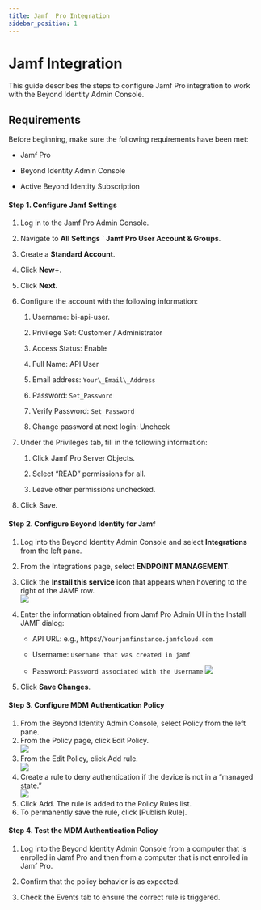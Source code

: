 ```yaml
---
title: Jamf  Pro Integration
sidebar_position: 1
---
```


Jamf Integration
================

This guide describes the steps to configure Jamf Pro integration to work with the Beyond Identity Admin Console.

Requirements
------------

Before beginning, make sure the following requirements have been met:

*   Jamf Pro
    
*   Beyond Identity Admin Console
    
*   Active Beyond Identity Subscription
    

#### Step 1. Configure Jamf Settings

1.  Log in to the Jamf Pro Admin Console.
    
2.  Navigate to **All Settings ` Jamf Pro User Account & Groups**.
    
3.  Create a **Standard Account**.
    
4.  Click **New+**.
    
5.  Click **Next**.
    
6.  Configure the account with the following information:
    
    1.  Username: bi-api-user.
        
    2.  Privilege Set: Customer / Administrator
        
    3.  Access Status: Enable
        
    4.  Full Name: API User
        
    5.  Email address: `Your\_Email\_Address`
        
    6.  Password: `Set_Password`
	
	7.  Verify Password: `Set_Password`
        
    8.  Change password at next login: Uncheck

7.  Under the Privileges tab, fill in the following information:

    1.  Click Jamf Pro Server Objects.
        
    2.  Select “READ” permissions for all.
        
    3.  Leave other permissions unchecked.
        
8.  Click Save.
    

#### Step 2. Configure Beyond Identity for Jamf

1.  Log into the Beyond Identity Admin Console and select **Integrations** from the left pane.
    
2.  From the Integrations page, select **ENDPOINT MANAGEMENT**.
    
3.  Click the **Install this service** icon that appears when hovering to the right of the JAMF row.  
    ![](/images/Integrations/jamf/jamf_install_service.png)
    
4.  Enter the information obtained from Jamf Pro Admin UI in the Install JAMF dialog:
    
    *   API URL: e.g., https://``Yourjamfinstance.jamfcloud.com``

    *   Username: `Username that was created in jamf`
   
	*   Password: ```Password associated with the Username``` 
		![](/images/Integrations/jamf/jamf_install_dialog.PNG)
 
5.  Click **Save Changes**.
    

#### Step 3. Configure MDM Authentication Policy

1.  From the Beyond Identity Admin Console, select Policy from the left pane.
2.  From the Policy page, click Edit Policy.  
    ![](/images/policy/edit_policy.PNG)
3.  From the Edit Policy, click Add rule.  
    ![](/images/policy/add_rule.PNG)
4.  Create a rule to deny authentication if the device is not in a “managed state.”  
    ![](/images/policy/jamf_not_managed_deny.PNG)
5.  Click Add. The rule is added to the Policy Rules list.
6.  To permanently save the rule, click [Publish Rule]<!-- (../Secure_Work/Admin_Functions/Policy/Publishing_Rules) -->.

#### Step 4. Test the MDM Authentication Policy

1.  Log into the Beyond Identity Admin Console from a computer that is enrolled in Jamf Pro and then from a computer that is not enrolled in Jamf Pro.
    
2.  Confirm that the policy behavior is as expected.
    
3.  Check the Events tab to ensure the correct rule is triggered.